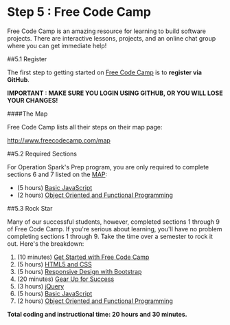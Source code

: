 # Step 5 : Free Code Camp

Free Code Camp is an amazing resource for learning to build software projects. There are interactive lessons, projects, and an online chat group where you can get immediate help!

##5.1 Register

The first step to getting started
on [Free Code Camp](http://freecodecamp.com) is to **register via GitHub**.

**IMPORTANT : MAKE SURE YOU LOGIN USING GITHUB, OR YOU WILL LOSE YOUR CHANGES!**

####The Map

Free Code Camp lists all their steps on their map page:

http://www.freecodecamp.com/map

##5.2 Required Sections

For Operation Spark's Prep program, you are only required to complete sections 6 and 7 listed on the [MAP](http://www.freecodecamp.com/map):

* (5 hours) [Basic JavaScript](http://www.freecodecamp.com/map#basic-javascript)
* (2 hours) [Object Oriented and Functional Programming](http://www.freecodecamp.com/map#object-oriented-and-functional-programming)

##5.3 Rock Star

Many of our successful students, however, completed sections 1 through 9 of Free Code Camp. If you're serious about learning, you'll have no problem completing sections 1 through 9. Take the time over a semester to rock it out. Here's the breakdown: 

1. (10 minutes) [Get Started with Free Code Camp](http://www.freecodecamp.com/map#get-started-with-free-code-camp)
2. (5 hours) [HTML5 and CSS](http://www.freecodecamp.com/map#html5-and-css)
3. (5 hours) [Responsive Design with Bootstrap](http://www.freecodecamp.com/map#responsive-design-with-bootstrap)
4. (20 minutes) [Gear Up for Success](http://www.freecodecamp.com/map#gear-up-for-success)
5. (3 hours) [jQuery](http://www.freecodecamp.com/map#jquery)
6. (5 hours) [Basic JavaScript](http://www.freecodecamp.com/map#basic-javascript)
7. (2 hours) [Object Oriented and Functional Programming](http://www.freecodecamp.com/map#object-oriented-and-functional-programming)

**Total coding and instructional time: 20 hours and 30 minutes.**

